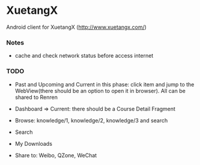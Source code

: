 XuetangX
========

Android client for XuetangX (http://www.xuetangx.com/)


### Notes

+ cache and check network status before access internet


### TODO

+ Past and Upcoming and Current in this phase: click item and jump to the
WebView(there should be an option to open it in browser). All can be shared to
Renren

+ Dashboard => Current: there should be a Course Detail Fragment

+ Browse: knowledge/1, knowledge/2, knowledge/3 and search

+ Search

+ My Downloads

+ Share to: Weibo, QZone, WeChat
